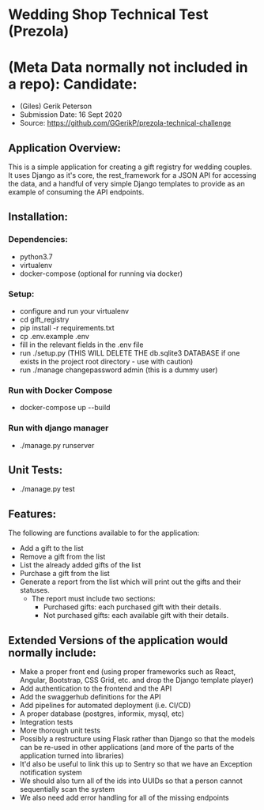 # Wedding Shop Technical Test (Prezola)

# (Meta Data normally not included in a repo): Candidate:
 - (Giles) Gerik Peterson
 - Submission Date: 16 Sept 2020
 - Source: https://github.com/GGerikP/prezola-technical-challenge

## Application Overview:

This is a simple application for creating a gift registry for wedding couples.  It uses Django as it's core, the rest_framework for a JSON API for accessing the data, and a handful of very simple Django templates to provide as an example of consuming the API endpoints.

## Installation:

### Dependencies:
 - python3.7
 - virtualenv
 - docker-compose (optional for running via docker)

### Setup:
 - configure and run your virtualenv
 - cd gift_registry
 - pip install -r requirements.txt
 - cp .env.example .env
 - fill in the relevant fields in the .env file
 - run ./setup.py (THIS WILL DELETE THE db.sqlite3 DATABASE if one exists in the project root directory - use with caution)
 - run ./manage changepassword admin (this is a dummy user)

### Run with Docker Compose
 - docker-compose up --build

### Run with django manager
 - ./manage.py runserver

## Unit Tests:
 - ./manage.py test

## Features:
The following are functions available to for the application:
- Add a gift to the list
- Remove a gift from the list
- List the already added gifts of the list 
- Purchase a gift from the list
- Generate a report from the list which will print out the gifts and their statuses.
  - The report must include two sections:
    - Purchased gifts: each purchased gift with their details.
    - Not purchased gifts: each available gift with their details.

## Extended Versions of the application would normally include:
 - Make a proper front end (using proper frameworks such as React, Angular, Bootstrap, CSS Grid, etc. and drop the Django template player)
 - Add authentication to the frontend and the API
 - Add the swaggerhub definitions for the API
 - Add pipelines for automated deployment (i.e. CI/CD)
 - A proper database (postgres, informix, mysql, etc)
 - Integration tests
 - More thorough unit tests
 - Possibly a restructure using Flask rather than Django so that the models can be re-used in other applications (and more of the parts of the application turned into libraries)
 - It'd also be useful to link this up to Sentry so that we have an Exception notification system
 - We should also turn all of the ids into UUIDs so that a person cannot sequentially scan the system
 - We also need add error handling for all of the missing endpoints




